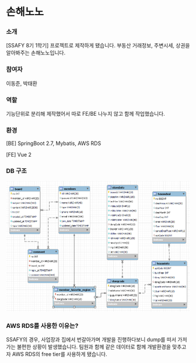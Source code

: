 # 손해노노

### 소개

[SSAFY 8기 1학기] 프로젝트로 제작하게 됐습니다.
부동산 거래정보, 주변시세, 상권을 알아봐주는 손해노노입니다.

### 참여자

이동준, 박태환

### 역할

기능단위로 분리해 제작했어서 따로 FE/BE 나누지 않고 함께 작업했습니다.

### 환경

[BE]
SpringBoot 2.7, Mybatis, AWS RDS

[FE]
Vue 2

### DB 구조
![DB 구조](/img/DB%20%EA%B5%AC%EC%A1%B0.png)

### AWS RDS를 사용한 이유는?

SSAFY의 경우, 사업장과 집에서 번갈아가며 개발을 진행하다보니 dump를 떠서 가저가는 불편한 상황이 발생했습니다.
팀원과 함께 같은 데이터로 함께 개발환경을 맞추고자 AWS RDS의 free tier를 사용하게 됐습니다.
